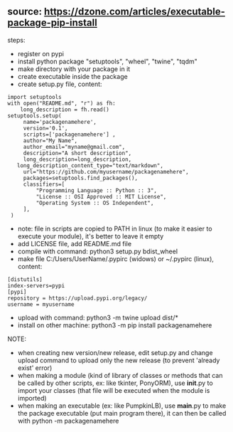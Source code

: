 ## source: https://dzone.com/articles/executable-package-pip-install
steps:
- register on pypi
- install python package "setuptools", "wheel", "twine", "tqdm"
- make directory with your package in it
- create executable inside the package
- create setup.py file, content:
```
import setuptools
with open("README.md", "r") as fh:
    long_description = fh.read()
setuptools.setup(
     name='packagenamehere',
     version='0.1',
     scripts=['packagenamehere'] ,
     author="My Name",
     author_email="myname@gmail.com",
     description="A short description",
     long_description=long_description,
   long_description_content_type="text/markdown",
     url="https://github.com/myusername/packagenamehere",
     packages=setuptools.find_packages(),
     classifiers=[
         "Programming Language :: Python :: 3",
         "License :: OSI Approved :: MIT License",
         "Operating System :: OS Independent",
     ],
 )
```
- note: file in scripts are copied to PATH in linux (to make it easier to execute your module), it's better to leave it empty
- add LICENSE file, add README.md file
- compile with command: python3 setup.py bdist_wheel
- make file C:/Users/UserName/.pypirc (widows) or ~/.pypirc (linux), content:
```
[distutils]
index-servers=pypi
[pypi]
repository = https://upload.pypi.org/legacy/
username = myusername
```
- upload with command: python3 -m twine upload dist/*
- install on other machine: python3 -m pip install packagenamehere

NOTE:
- when creating new version/new release, edit setup.py and change upload command to upload only the new release (to prevent 'already exist' error)
- when making a module (kind of library of classes or methods that can be called by other scripts, ex: like tkinter, PonyORM), use __init__.py to import your classes (that file will be executed when the module is imported)
- when making an executable (ex: like PumpkinLB), use __main__.py to make the package executable (put main program there), it can then be called with python -m packagenamehere